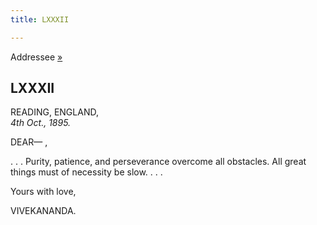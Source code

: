 ```yaml
---
title: LXXXII

---
```





  

  
Addressee [»](../../volume_7/epistles_third_series/36_miss_noble.htm)

## LXXXII

READING, ENGLAND,  
*4th Oct., 1895.*

DEAR— ,

. . . Purity, patience, and perseverance overcome all obstacles. All
great things must of necessity be slow. . . . 

Yours with love,

VIVEKANANDA.


